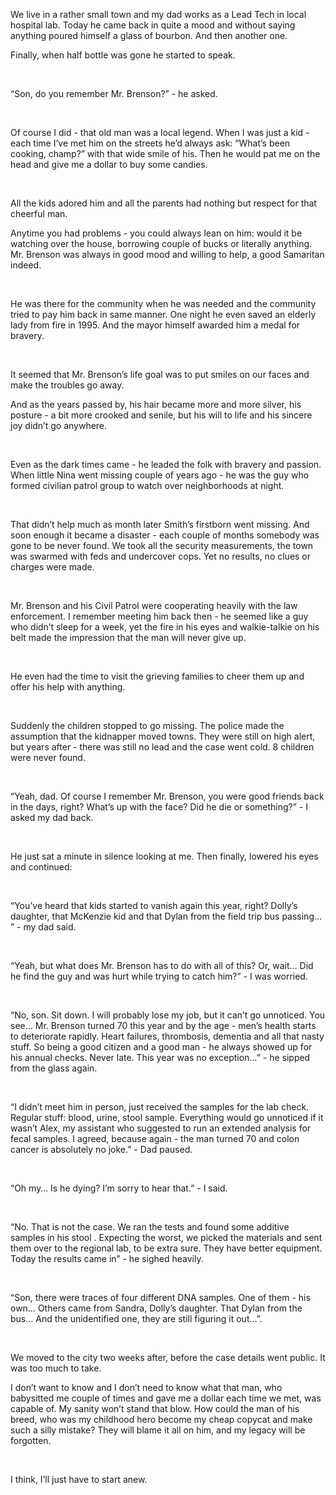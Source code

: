We live in a rather small town and my dad works as a Lead Tech in local hospital lab. Today he came back in quite a mood and without saying anything poured himself a glass of bourbon. And then another one.

Finally, when half bottle was gone he started to speak. 

&#x200B;

“Son, do you remember  Mr. Brenson?” - he asked.

&#x200B;

Of course I did - that old man was a local legend. When I was just a kid - each time I’ve met him on the streets he’d always ask: “What’s been cooking, champ?” with that wide smile of his. Then he would pat me on the head and give me  a dollar to buy some candies. 

&#x200B;

All the kids adored him and all the parents had nothing but respect for that cheerful man.

Anytime you had problems - you could always lean on him: would it be watching over the house, borrowing couple of bucks or literally anything. Mr. Brenson was always in good mood and willing to help, a good Samaritan  indeed.

&#x200B;

He was there for the community when he was needed and the community tried to pay him back in same manner. One night he even saved an elderly lady from fire in 1995. And the mayor himself awarded him a medal for bravery. 

&#x200B;

It seemed that Mr. Brenson’s life goal was to put smiles on our faces and make the troubles go away. 

And  as the years passed by, his hair became more and more silver, his posture - a bit more crooked and senile, but his will to life and his sincere joy didn’t go anywhere.

&#x200B;

Even as the dark times came - he leaded the folk with bravery and passion. When little Nina went missing couple of years ago - he was the guy who formed civilian patrol group to watch over neighborhoods at night. 

&#x200B;

That didn’t help much as month later Smith’s firstborn went missing. And soon enough it became a disaster - each couple of months somebody was gone to be never found. We took all the security measurements, the town was swarmed with feds and undercover cops. Yet no results, no clues or charges were made. 

&#x200B;

Mr. Brenson and his Civil Patrol were cooperating heavily with the law enforcement. I remember meeting him back then - he seemed like a guy who didn’t sleep for a week, yet the fire in his eyes and walkie-talkie on his belt made the impression that the man will never give up. 

&#x200B;

He even had the time to visit the grieving families to cheer them up and offer his help with anything. 

&#x200B;

Suddenly the children stopped to go missing. The police made the assumption that the kidnapper moved towns. They were still on high alert, but years after - there was still no lead and the case went cold. 8 children were never found. 

&#x200B;

“Yeah, dad. Of course I remember Mr. Brenson, you were good friends back in the days, right? What’s up with the face? Did he die or something?” - I asked my dad back.

&#x200B;

He just sat a minute in silence looking at me. Then finally, lowered his eyes and continued:

&#x200B;

“You’ve heard that kids started to vanish again this year, right? Dolly’s daughter, that McKenzie kid and that Dylan from the field trip bus passing… ” - my dad said. 

&#x200B;

“Yeah, but what does Mr. Brenson has to do with all of this? Or, wait… Did he find the guy and was hurt while trying to catch him?” - I was worried. 

&#x200B;

“No, son. Sit down. I will probably lose my job, but it can’t go unnoticed. You see… Mr. Brenson turned 70 this year and by the age - men’s health starts to deteriorate rapidly. Heart failures, thrombosis, dementia  and all that nasty stuff. So being a good citizen and a good man - he always showed up for his annual checks. Never late. This year was no exception…” - he sipped from the glass again.

&#x200B;

“I didn’t meet him in person, just received the samples for the lab check. Regular stuff: blood, urine, stool sample. Everything would go unnoticed if it wasn’t Alex, my assistant who suggested to run an extended analysis for fecal samples. I agreed, because again - the man turned 70 and colon cancer is absolutely no joke.” - Dad paused.

&#x200B;

“Oh my… Is he dying? I’m sorry to hear that.” - I said. 

&#x200B;

“No. That is not the case. We ran the tests and found some additive samples in his stool . Expecting the worst, we picked the materials and sent them over to the regional lab, to be extra sure. They have better equipment. Today the results came in” - he sighed heavily.

&#x200B;

“Son, there were traces of four different DNA samples. One of them - his own… Others came from Sandra, Dolly’s daughter. That Dylan from the bus… And the unidentified one, they are still figuring it out…”.

&#x200B;

We moved to the city two weeks after, before the case details went public. It was too much to take. 

I don’t want to know and I don’t need to know what that man, who babysitted me couple of times and gave me a dollar each time we met, was capable of. My sanity won’t stand that blow. How could the man of his breed, who was my childhood hero become my cheap copycat and make such a silly mistake? They will blame it all on him, and my legacy will be forgotten.

&#x200B;

I think, I’ll just have to start anew.
